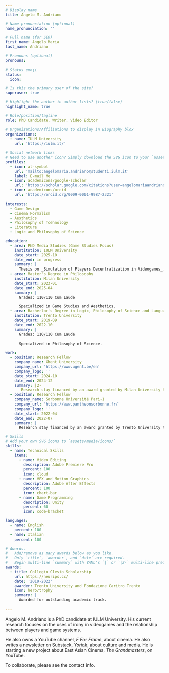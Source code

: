 ```yaml
---
# Display name
title: Angelo M. Andriano

# Name pronunciation (optional)
name_pronunciation: ''

# Full name (for SEO)
first_name: Angelo Maria
last_name: Andriano

# Pronouns (optional)
pronouns:

# Status emoji
status:
  icon: 

# Is this the primary user of the site?
superuser: true

# Highlight the author in author lists? (true/false)
highlight_name: true

# Role/position/tagline
role: PhD Candidate, Writer, Video Editor

# Organizations/Affiliations to display in Biography blox
organizations:
  - name: IULM University
    url: 'https://iulm.it/'

# Social network links
# Need to use another icon? Simply download the SVG icon to your `assets/media/icons/` folder.
profiles:
  - icon: at-symbol
    url: 'mailto:angelomaria.andriano@studenti.iulm.it'
    label: E-mail Me
  - icon: academicons/google-scholar
    url: 'https://scholar.google.com/citations?user=angelomariaandriano'
  - icon: academicons/orcid
    url: 'https://orcid.org/0009-0001-9987-2321'

interests:
  - Game Design
  - Cinema Formalism
  - Aesthetics
  - Philosophy of Tcehnology
  - Literature 
  - Logic and Philosophy of Science

education:
  - area: PhD Media Studies (Game Studies Focus)
    institution: IULM University
    date_start: 2025-10
    date_end: in progress
    summary: |
      Thesis on _Simulation of Players Decentralization in Videogames_.
  - area: Master's Degree in Philosophy
    institution: Milan University
    date_start: 2023-01
    date_end: 2025-04
    summary: |
      Grades: 110/110 Cum Laude

      Specialized in Game Studies and Aesthetics. 
  - area: Bacherlor's Degree in Logic, Philosophy of Science and Language
    institution: Trento University
    date_start: 2019-09
    date_end: 2022-10
    summary: |
      Grades: 110/110 Cum Laude

      Specialized in Philosophy of Science.

work:
  - position: Research Fellow
    company_name: Ghent University
    company_url: 'https://www.ugent.be/en'
    company_logo: ''
    date_start: 2024-10
    date_end: 2024-12
    summary: |2-
       Research stay financed by an award granted by Milan University to finalize final dissertation research about the design of critical thingking in videogames. Worked under supervision of Prof. Marco Caracciolo.
  - position: Research Fellow
    company_name: Sorbonne Université Pari-1
    company_url: 'https://www.pantheonsorbonne.fr/'
    company_logo: ''
    date_start: 2022-04
    date_end: 2022-07
    summary: |
      Research stay financed by an award granted by Trento University to write final dissertation research about the relationshitp between scientific knowledge and common sense.  

# Skills
# Add your own SVG icons to `assets/media/icons/`
skills:
  - name: Technical Skills
    items:
      - name: Video Editing
        description: Adobe Premiere Pro
        percent: 100
        icon: cloud
      - name: VFX and Motion Graphics
        description: Adobe After Effects
        percent: 100
        icon: chart-bar
      - name: Game Programming
        description: Unity
        percent: 60
        icon: code-bracket

languages:
  - name: English
    percent: 100
  - name: Italian
    percent: 100

# Awards.
#   Add/remove as many awards below as you like.
#   Only `title`, `awarder`, and `date` are required.
#   Begin multi-line `summary` with YAML's `|` or `|2-` multi-line prefix and indent 2 spaces below.
awards:
  - title: Collegio Clesio Scholarship
    url: https://neurips.cc/
    date: '2019-2022'
    awarder: Trento University and Fondazione Caritro Trento
    icon: hero/trophy
    summary: |
      Awarded for outstanding academic track.
  
---
```


Angelo M. Andriano is a PhD candidate at IULM University. His current research focuses on the uses of irony in videogames and the relationship between players and game systems. 

He also owns a YouTube channel, _F For Frame_, about cinema. 
He also writes a newsletter on Substack, _Yorick_, about culture and media. 
He is starting a new project about East Asian Cinema, _The Grandmasters_, on YouTube. 

To collaborate, please see the contact info. 